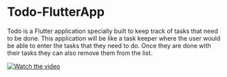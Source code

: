 # Todo-FlutterApp

Todo is a Flutter application specially built to keep track of tasks
that need to be done. This application will be like a task keeper
where the user would be able to enter the tasks that they need to do.
Once they are done with their tasks they can also remove them from
the list.


[![Watch the video](https://i.imgur.com/vKb2F1B.png)](https://github.com/Manar-Moh/Todo-FlutterApp/master/demo.m4v)


